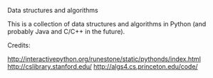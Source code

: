 Data structures and algorithms

This is a collection of data structures and algorithms in Python (and probably Java and C/C++ in the future).

Credits:

http://interactivepython.org/runestone/static/pythonds/index.html
http://cslibrary.stanford.edu/
http://algs4.cs.princeton.edu/code/
